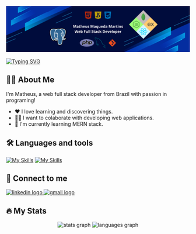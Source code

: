 <img alt="Logo" src="./assets/img/bg.png" />

[![Typing SVG](https://readme-typing-svg.demolab.com?font=Fira+Code&duration=3000&pause=1000&vCenter=true&width=435&lines=Hi+there+%F0%9F%91%8B;Welcome+to+my+profile!+%F0%9F%A7%91%F0%9F%8F%BB%E2%80%8D%F0%9F%92%BB;Connect+with+me+%F0%9F%94%97)](https://git.io/typing-svg)

## 👩‍💻  About Me

I'm Matheus, a web full stack developer from Brazil with passion in programing!

- ❤️ I love learning and discovering things.
- 👯‍♀️ I want to colaborate with developing web applications.
- 🧠 I'm currently learning MERN stack.

## 🛠 Languages and tools

[![My Skills](https://skillicons.dev/icons?i=html,css,js,php)](https://skillicons.dev)
[![My Skills](https://skillicons.dev/icons?i=nodejs,express,react,vite,postgres,mongo,prisma,git,postman)](https://skillicons.dev)

## 🔗 Connect to me

<div align="left">
  <a href="https://www.linkedin.com/in/matheus-maqueda-martins-640081249/" target="_blank">
    <img src="https://img.shields.io/static/v1?message=LinkedIn&logo=linkedin&label=&color=0077B5&logoColor=white&labelColor=&style=flat" height="40" alt="linkedin logo"  />
  </a>
  <a href="mailto:matheusmaqueda10@gmail.com" target="_blank">
    <img src="https://img.shields.io/static/v1?message=Gmail&logo=gmail&label=&color=D14836&logoColor=white&labelColor=&style=flat" height="40" alt="gmail logo"  />
  </a>
</div>

## 🔥 My Stats

<div align="center">
  <img src="https://github-readme-stats.vercel.app/api?username=mathmaqueda&hide_title=false&hide_rank=false&show_icons=true&include_all_commits=true&count_private=true&disable_animations=false&theme=dracula&locale=en&hide_border=false&order=1" height="150" alt="stats graph"  />
  <img src="https://github-readme-stats.vercel.app/api/top-langs?username=mathmaqueda&locale=en&hide_title=false&layout=compact&card_width=320&langs_count=5&theme=dracula&hide_border=false&order=2" height="150" alt="languages graph"  />
</div>
